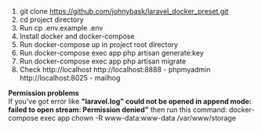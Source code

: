 1. git clone https://github.com/johnybask/laravel_docker_preset.git
1. cd project directory
2. Run cp .env.example .env
3. Install docker and docker-compose
4. Run docker-compose up in project root directory
5. Run docker-compose exec app php artisan generate:key
6. Run docker-compose exec app php artisan migrate
7. Check http://localhost
http://localhost:8888 - phpmyadmin
http://localhost:8025 - mailhog

<strong>Permission problems</strong><br>
If you've got error like <strong>"laravel.log" could not be opened in append mode: failed to open stream: Permission denied"</strong> then run this command: 
docker-compose exec app chown -R www-data:www-data /var/www/storage

